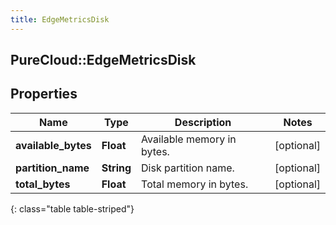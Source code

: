 ```yaml
---
title: EdgeMetricsDisk
---
```

## PureCloud::EdgeMetricsDisk

## Properties

|Name | Type | Description | Notes|
|------------ | ------------- | ------------- | -------------|
| **available_bytes** | **Float** | Available memory in bytes. | [optional] |
| **partition_name** | **String** | Disk partition name. | [optional] |
| **total_bytes** | **Float** | Total memory in bytes. | [optional] |
{: class="table table-striped"}


